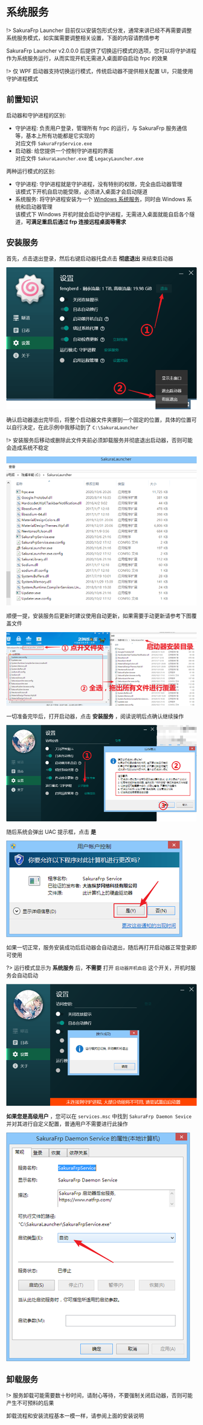 # 系统服务

!> SakuraFrp Launcher 目前仅以安装包形式分发，通常来讲已经不再需要调整系统服务模式，如实属需要调整相关设置，下面的内容请酌情参考

SakuraFrp Launcher v2.0.0.0 后提供了切换运行模式的选项，您可以将守护进程作为系统服务运行，从而实现开机无需进入桌面即自启动 frpc 的效果

!> 仅 WPF 启动器支持切换运行模式，传统启动器不提供相关配置 UI，只能使用守护进程模式

## 前置知识

启动器和守护进程的区别:

+ 守护进程: 负责用户登录，管理所有 frpc 的运行，与 SakuraFrp 服务通信等，基本上所有功能都是它实现的  
   对应文件 `SakuraFrpService.exe`
+ 启动器: 给您提供一个控制守护进程的界面  
   对应文件 `SakuraLauncher.exe` 或 `LegacyLauncher.exe`

两种运行模式的区别:

 - 守护进程: 守护进程就是守护进程，没有特别的权限，完全由启动器管理  
   该模式下开机自启功能受限，必须进入桌面才会启动隧道
 - 系统服务: 将守护进程安装为一个 [Windows 系统服务](https://baike.baidu.com/item/%E7%B3%BB%E7%BB%9F%E6%9C%8D%E5%8A%A1)，同时由 Windows 系统和启动器管理  
   该模式下 Windows 开机时就会启动守护进程，无需进入桌面就能自启各个隧道，**可满足重启后通过 frp 连接远程桌面等需求**

## 安装服务

首先，点击退出登录，然后右键启动器托盘点击 **彻底退出** 来结束启动器

![](_images/service-0.png)

确认启动器退出完毕后，将整个启动器文件夹挪到一个固定的位置，具体的位置可以自行决定，在此示例中我移动到了 `C:\SakuraLauncher`

!> 安装服务后移动或删除此文件夹前必须卸载服务并彻底退出启动器，否则可能会造成系统不稳定

![](_images/service-1.png)

顺便一提，安装服务后更新时建议使用自动更新，如果需要手动更新请参考下图覆盖文件

![](_images/service-2.png)

一切准备完毕后，打开启动器，点击 **安装服务** ，阅读说明后点确认继续操作

![](_images/service-3.png)

随后系统会弹出 UAC 提示框，点击 **是**

![](_images/service-4.png)

如果一切正常，服务安装成功后启动器会自动退出，随后再打开启动器正常登录即可使用

?> 运行模式显示为 **系统服务** 后，**不需要** 打开 `启动器开机自启` 这个开关，开机时服务会自动启动

![](_images/service-5.png)

**如果您是高级用户** ，您可以在 `services.msc` 中找到 `SakuraFrp Daemon Sevice` 并对其进行自定义配置，普通用户不需要进行此操作

![](_images/service-6.png)

## 卸载服务

!> 服务卸载可能需要数十秒时间，请耐心等待，不要强制关闭启动器，否则可能产生不可预料的后果

卸载流程和安装流程基本一模一样，请参阅上面的安装说明
